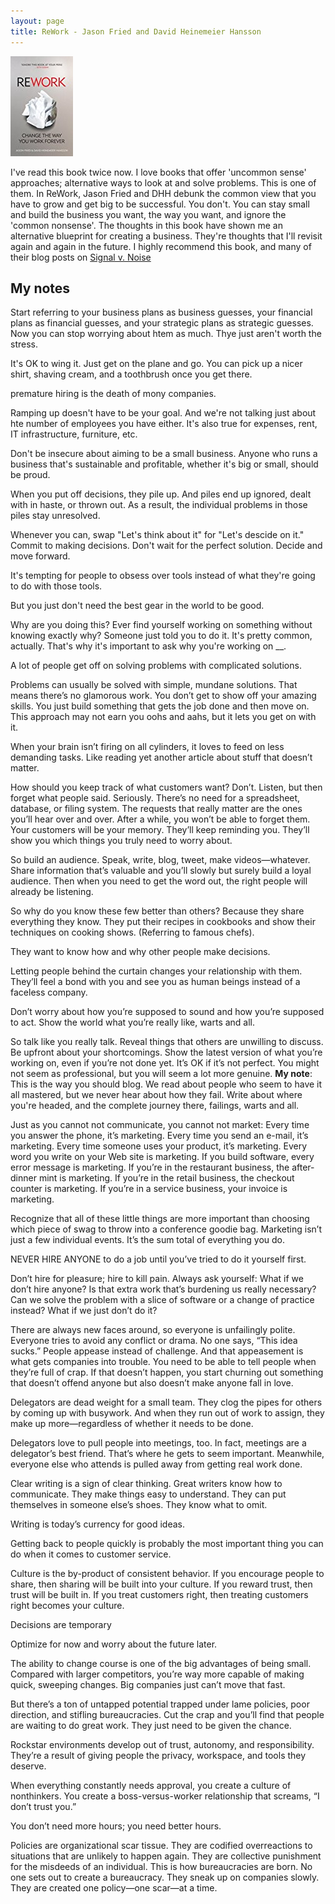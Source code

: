 ```yaml
---
layout: page
title: ReWork - Jason Fried and David Heinemeier Hansson
---
```


![ReWork](/assets/img/book/rework.jpg)

I've read this book twice now. I love books that offer 'uncommon sense' approaches; alternative ways to look at and solve problems. This is one of them. In ReWork, Jason Fried and DHH debunk the common view that you have to grow and get big to be successful. You don't. You can stay small and build the business you want, the way you want, and ignore the 'common nonsense'. The thoughts in this book have shown me an alternative blueprint for creating a business. They're thoughts that I'll revisit again and again in the future. I highly recommend this book, and many of their blog posts on [Signal v. Noise](https://m.signalvnoise.com/)

## My notes

Start referring to your business plans as business guesses, your financial plans as financial guesses, and your strategic plans as strategic guesses. Now you can stop worrying about htem as much. Thye just aren't worth the stress.

It's OK to wing it. Just get on the plane and go. You can pick up a nicer shirt, shaving cream, and a toothbrush once you get there.

premature hiring is the death of mony companies.

Ramping up doesn't have to be your goal. And we're not talking just about hte number of employees you have either. It's also true for expenses, rent, IT infrastructure, furniture, etc.

Don't be insecure about aiming to be a small business. Anyone who runs a business that's sustainable and profitable, whether it's big or small, should be proud.

When you put off decisions, they pile up. And piles end up ignored, dealt with in haste, or thrown out. As a result, the individual problems in those piles stay unresolved.

Whenever you can, swap "Let's think about it" for "Let's descide on it." Commit to making decisions. Don't wait for the perfect solution. Decide and move forward.

It's tempting for people to obsess over tools instead of what they're going to do with those tools.

But you just don't need the best gear in the world to be good.

Why are you doing this? Ever find yourself working on something without knowing exactly why? Someone just told you to do it. It's pretty common, actually. That's why it's important to ask why you're working on __. 

A lot of people get off on solving problems with complicated solutions.

Problems can usually be solved with simple, mundane solutions. That means there’s no glamorous work. You don’t get to show off your amazing skills. You just build something that gets the job done and then move on. This approach may not earn you oohs and aahs, but it lets you get on with it.

When your brain isn’t firing on all cylinders, it loves to feed on less demanding tasks. Like reading yet another article about stuff that doesn’t matter.

How should you keep track of what customers want? Don’t. Listen, but then forget what people said. Seriously. There’s no need for a spreadsheet, database, or filing system. The requests that really matter are the ones you’ll hear over and over. After a while, you won’t be able to forget them. Your customers will be your memory. They’ll keep reminding you. They’ll show you which things you truly need to worry about.

So build an audience. Speak, write, blog, tweet, make videos—whatever. Share information that’s valuable and you’ll slowly but surely build a loyal audience. Then when you need to get the word out, the right people will already be listening.

So why do you know these few better than others? Because they share everything they know. They put their recipes in cookbooks and show their techniques on cooking shows. (Referring to famous chefs).

They want to know how and why other people make decisions.

Letting people behind the curtain changes your relationship with them. They’ll feel a bond with you and see you as human beings instead of a faceless company.

Don’t worry about how you’re supposed to sound and how you’re supposed to act. Show the world what you’re really like, warts and all.

So talk like you really talk. Reveal things that others are unwilling to discuss. Be upfront about your shortcomings. Show the latest version of what you’re working on, even if you’re not done yet. It’s OK if it’s not perfect. You might not seem as professional, but you will seem a lot more genuine. **My note**: This is the way you should blog. We read about people who seem to have it all mastered, but we never hear about how they fail. Write about where you're headed, and the complete journey there, failings, warts and all.

Just as you cannot not communicate, you cannot not market: Every time you answer the phone, it’s marketing. Every time you send an e-mail, it’s marketing. Every time someone uses your product, it’s marketing. Every word you write on your Web site is marketing. If you build software, every error message is marketing. If you’re in the restaurant business, the after-dinner mint is marketing. If you’re in the retail business, the checkout counter is marketing. If you’re in a service business, your invoice is marketing.

Recognize that all of these little things are more important than choosing which piece of swag to throw into a conference goodie bag. Marketing isn’t just a few individual events. It’s the sum total of everything you do.

NEVER HIRE ANYONE to do a job until you’ve tried to do it yourself first.

Don’t hire for pleasure; hire to kill pain. Always ask yourself: What if we don’t hire anyone? Is that extra work that’s burdening us really necessary? Can we solve the problem with a slice of software or a change of practice instead? What if we just don’t do it?

There are always new faces around, so everyone is unfailingly polite. Everyone tries to avoid any conflict or drama. No one says, “This idea sucks.” People appease instead of challenge. And that appeasement is what gets companies into trouble. You need to be able to tell people when they’re full of crap. If that doesn’t happen, you start churning out something that doesn’t offend anyone but also doesn’t make anyone fall in love.

Delegators are dead weight for a small team. They clog the pipes for others by coming up with busywork. And when they run out of work to assign, they make up more—regardless of whether it needs to be done.

Delegators love to pull people into meetings, too. In fact, meetings are a delegator’s best friend. That’s where he gets to seem important. Meanwhile, everyone else who attends is pulled away from getting real work done.

Clear writing is a sign of clear thinking. Great writers know how to communicate. They make things easy to understand. They can put themselves in someone else’s shoes. They know what to omit.

Writing is today’s currency for good ideas.

Getting back to people quickly is probably the most important thing you can do when it comes to customer service.

Culture is the by-product of consistent behavior. If you encourage people to share, then sharing will be built into your culture. If you reward trust, then trust will be built in. If you treat customers right, then treating customers right becomes your culture.

Decisions are temporary

Optimize for now and worry about the future later.

The ability to change course is one of the big advantages of being small. Compared with larger competitors, you’re way more capable of making quick, sweeping changes. Big companies just can’t move that fast.

But there’s a ton of untapped potential trapped under lame policies, poor direction, and stifling bureaucracies. Cut the crap and you’ll find that people are waiting to do great work. They just need to be given the chance.

Rockstar environments develop out of trust, autonomy, and responsibility. They’re a result of giving people the privacy, workspace, and tools they deserve.

When everything constantly needs approval, you create a culture of nonthinkers. You create a boss-versus-worker relationship that screams, “I don’t trust you.”

You don’t need more hours; you need better hours.

Policies are organizational scar tissue. They are codified overreactions to situations that are unlikely to happen again. They are collective punishment for the misdeeds of an individual. This is how bureaucracies are born. No one sets out to create a bureaucracy. They sneak up on companies slowly. They are created one policy—one scar—at a time.


